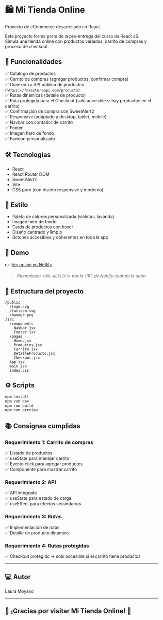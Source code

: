 
# 🛍️ Mi Tienda Online

Proyecto de eCommerce desarrollado en React.

Este proyecto forma parte de la pre-entrega del curso de React JS.  
Simula una tienda online con productos variados, carrito de compras y proceso de checkout.

## 🚀 Funcionalidades

✅ Catálogo de productos  
✅ Carrito de compras (agregar productos, confirmar compra)  
✅ Conexión a API pública de productos (`https://fakestoreapi.com/products`)  
✅ Rutas dinámicas (detalle de producto)  
✅ Ruta protegida para el Checkout (solo accesible si hay productos en el carrito)  
✅ Confirmación de compra con SweetAlert2  
✅ Responsive (adaptado a desktop, tablet, mobile)  
✅ Navbar con contador de carrito  
✅ Footer  
✅ Imagen hero de fondo  
✅ Favicon personalizado

## 🛠️ Tecnologías

- React
- React Router DOM
- SweetAlert2
- Vite
- CSS puro (con diseño responsive y moderno)

## 🎨 Estilo

- Paleta de colores personalizada (violetas, lavanda)
- Imagen hero de fondo
- Cards de productos con hover
- Diseño centrado y limpio
- Botones accesibles y coherentes en toda la app

## 🔗 Demo

👉 [Ver online en Netlify](https://<URL-NETLIFY>.netlify.app)

> *Reemplazar `<URL-NETLIFY>` por la URL de Netlify cuando lo suba.*

## 📂 Estructura del proyecto

```
/public
  /logo.svg
  /favicon.svg
  /banner.png
/src
  /components
    Navbar.jsx
    Footer.jsx
  /pages
    Home.jsx
    Productos.jsx
    Carrito.jsx
    DetalleProducto.jsx
    Checkout.jsx
  App.jsx
  main.jsx
  index.css
```

## ⚙️ Scripts

```bash
npm install
npm run dev
npm run build
npm run preview
```

## 📚 Consignas cumplidas

### Requerimiento 1: Carrito de compras

✅ Listado de productos  
✅ useState para manejar carrito  
✅ Evento click para agregar productos  
✅ Componente para mostrar carrito

### Requerimiento 2: API

✅ API integrada  
✅ useState para estado de carga  
✅ useEffect para efectos secundarios

### Requerimiento 3: Rutas

✅ Implementación de rutas  
✅ Detalle de producto dinámico

### Requerimiento 4: Rutas protegidas

✅ Checkout protegido → solo accesible si el carrito tiene productos

---

## 💻 Autor

Laura Moyano

---

## 🚀 ¡Gracias por visitar Mi Tienda Online! 🚀
